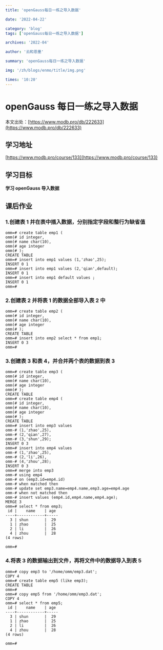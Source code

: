 ```yaml
---
title: 'openGauss每日一练之导入数据'

date: '2022-04-22'

category: 'blog'
tags: ['openGauss每日一练之导入数据']

archives: '2022-04'

author: '云和恩墨'

summary: 'openGauss每日一练之导入数据'

img: '/zh/blogs/enmo/title/img.png'

times: '10:20'
---
```


# openGauss 每日一练之导入数据

本文出处：[https://www.modb.pro/db/222633](https://www.modb.pro/db/222633)

## 学习地址

[https://www.modb.pro/course/133](https://www.modb.pro/course/133)

## 学习目标

**学习 openGauss 导入数据**

## 课后作业

### **1.创建表 1 并在表中插入数据，分别指定字段和整行为缺省值**

```
omm=# create table emp1 (
omm(# id integer,
omm(# name char(10),
omm(# age integer
omm(# );
CREATE TABLE
omm=# insert into emp1 values (1,'zhao',25);
INSERT 0 1
omm=# insert into emp1 values (2,'qian',default);
INSERT 0 1
omm=# insert into emp1 default values ;
INSERT 0 1
omm=#

```

### **2.创建表 2 并将表 1 的数据全部导入表 2 中**

```
omm=# create table emp2 (
omm(# id integer,
omm(# name char(10),
omm(# age integer
omm(# );
CREATE TABLE
omm=# insert into emp2 select * from emp1;
INSERT 0 3
omm=#

```

### **3.创建表 3 和表 4，并合并两个表的数据到表 3**

```
omm=# create table emp3 (
omm(# id integer,
omm(# name char(10),
omm(# age integer
omm(# );
CREATE TABLE
omm=# create table emp4 (
omm(# id integer,
omm(# name char(10),
omm(# age integer
omm(# );
CREATE TABLE
omm=# insert into emp3 values
omm-# (1,'zhao',25),
omm-# (2,'qian',27),
omm-# (3,'shun',29);
INSERT 0 3
omm=# insert into emp4 values
omm-# (1,'zhao',25),
omm-# (2,'li',26),
omm-# (4,'zhou',28);
INSERT 0 3
omm=# merge into emp3
omm-# using emp4
omm-# on (emp3.id=emp4.id)
omm-# when matched then
omm-# update set emp3.name=emp4.name,emp3.age=emp4.age
omm-# when not matched then
omm-# insert values (emp4.id,emp4.name,emp4.age);
MERGE 3
omm=# select * from emp3;
 id |    name    | age
----+------------+-----
  3 | shun       |  29
  1 | zhao       |  25
  2 | li         |  26
  4 | zhou       |  28
(4 rows)

omm=#

```

### **4.将表 3 的数据输出到文件，再将文件中的数据导入到表 5**

```
omm=# copy emp3 to '/home/omm/emp3.dat';
COPY 4
omm=# create table emp5 (like emp3);
CREATE TABLE
omm=#
omm=# copy emp5 from '/home/omm/emp3.dat';
COPY 4
omm=# select * from emp5;
 id |    name    | age
----+------------+-----
  3 | shun       |  29
  1 | zhao       |  25
  2 | li         |  26
  4 | zhou       |  28
(4 rows)

omm=#
```
